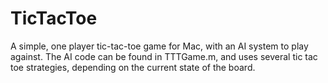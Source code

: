 TicTacToe
=========

A simple, one player tic-tac-toe game for Mac, with an AI system to play against. The AI code can be found in TTTGame.m, and uses several tic tac toe strategies, depending on the current state of the board.
